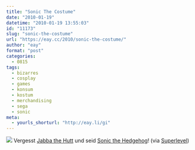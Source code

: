 ```yaml
---
title: "Sonic The Costume"
date: "2010-01-19"
datetime: "2010-01-19 13:55:03"
id: "11173"
slug: "sonic-the-costume"
url: "https://eay.cc/2010/sonic-the-costume/"
author: "eay"
format: "post"
categories:
  - 0815
tags:
  - bizarres
  - cosplay
  - games
  - konsum
  - kostum
  - merchandising
  - sega
  - sonic
meta:
  - yourls_shorturl: "http://eay.li/gi"
---
```


[![](https://eay.cc/uploads/2010/soniccostume.jpg)](http://www.marshallward.co.uk/sonic-the-hedgehog-standard/643475819.prd) Vergesst [Jabba the Hutt](//eay.cc/2009/jabba-the-costume/) und seid [Sonic the Hedgehog](http://www.marshallward.co.uk/sonic-the-hedgehog-standard/643475819.prd)! (via [Superlevel](http://www.superlevel.de/spielkram/sonic-the-hedgehog-2))
